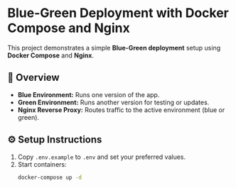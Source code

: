 # Blue-Green Deployment with Docker Compose and Nginx

This project demonstrates a simple **Blue-Green deployment** setup using **Docker Compose** and **Nginx**.

## 🚀 Overview

- **Blue Environment:** Runs one version of the app.
- **Green Environment:** Runs another version for testing or updates.
- **Nginx Reverse Proxy:** Routes traffic to the active environment (blue or green).

## ⚙️ Setup Instructions

1. Copy `.env.example` to `.env` and set your preferred values.
2. Start containers:
   ```bash
   docker-compose up -d
